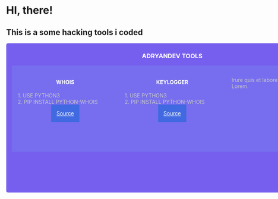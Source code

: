 # HI, there!
## This is a some hacking tools i coded

<style>
    .tools {
        height: 400px;
        width: 90vw;
        background-color: #765fee;
        margin: 0 auto;
        color: #fff;
        border-radius: 5px;
        text-align: center;
        padding: 1px 15px;
    }
    .tools h3 {color: #fff;}

    .tools-flex {
        display: flex;
        justify-content: space-around;
    }

    .tool-item {
        padding: 1rem;
        text-align: center;
        height: 200px;
        width: 300px;
        background-color: #766eee;
    }

    .tool-item h4 {
        font-weight: bold;
        color: #fff;
    }

    .tool-item p {
        color: rgb(200,200,200);
        text-align: left;
    }

    .tool-item p span {text-align: left;}

    .tools-btn {
        color: #fff;
        background-color: royalblue;
        padding: 15px;
        width: 200px;
        transition-duration: 300ms;
    }

    .tools-btn:hover {
        background: violet;
        color: #fff;
    }

</style>


<div class='tools'>
    <h3>ADRYANDEV TOOLS</h3>
    <div class='tools-flex'>
        <div class='tool-item'>
            <h4>WHOIS</h4>
            <p>
                <span>1. USE PYTHON3</span> <br>
                <span>2. PIP INSTALL PYTHON-WHOIS</span>
            </p>
            <a href='#' class='tools-btn' target='_blank'>Source</a>
        </div>
        <div class='tool-item'>
            <h4>KEYLOGGER</h4>
            <p>
                <span>1. USE PYTHON3</span> <br>
                <span>2. PIP INSTALL PYTHON-WHOIS</span>
            </p>
            <a href='#' class='tools-btn' target='_blank'>Source</a>
        </div>
        <div class='tool-item'>
            <p>
                Irure quis et labore anim aliquip Lorem.
            </p>
        </div>
    </div>


</div>

